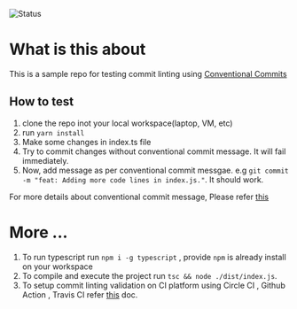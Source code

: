 ![Status](https://github.com/dham6983/sample-commit-linting/actions/workflows/commitlint.yml/badge.svg)
# What is this about
This is a sample repo for testing commit linting using [Conventional Commits](https://www.conventionalcommits.org/en/v1.0.0/)
## How to test
1. clone the repo inot your local workspace(laptop, VM, etc)
2. run `yarn install`
3. Make some changes in index.ts file
4. Try to commit changes without conventional commit message. It will fail immediately.
5. Now, add message as per conventional commit messgae. e.g `git commit -m "feat: Adding more code lines in index.js."`. It should work.

For more details about conventional commit message, Please refer [this](https://www.conventionalcommits.org/en/v1.0.0/)

# More ...
1. To run typescript run `npm i -g typescript` , provide `npm` is already install on your workspace
2. To compile and execute the project run `tsc && node ./dist/index.js`.
3. To setup commit linting validation on CI platform using Circle CI , Github Action , Travis CI refer [this](https://commitlint.js.org/#/guides-ci-setup) doc.
